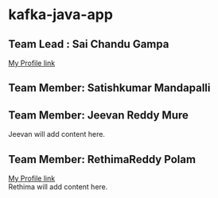 # kafka-java-app

## Team Lead : Sai Chandu Gampa
[My Profile link](https://github.com/saichandugampa)

## Team Member:  Satishkumar Mandapalli

## Team Member:  Jeevan Reddy Mure
Jeevan will add content here.

## Team Member: RethimaReddy Polam
[My Profile link](https://github.com/Rethima-Reddy)</br>
Rethima will add content here.
